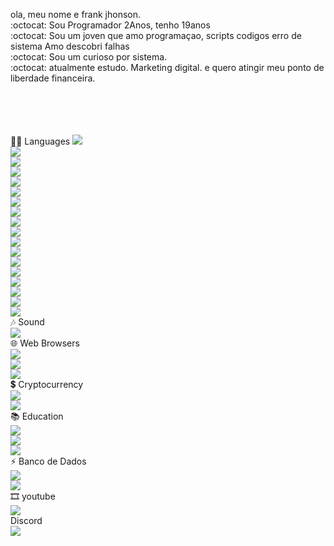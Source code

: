ola, meu nome e frank jhonson.
<br>
:octocat: Sou Programador 2Anos, tenho 19anos
<br>
:octocat: Sou um joven que amo programaçao, scripts codigos erro de sistema Amo descobri falhas 
<br>
:octocat: Sou um curioso por sistema.
<br>
:octocat: atualmente estudo. Marketing digital.  e quero atingir meu ponto de liberdade financeira.
<br>

<br>

<br>

<br>

<br>
👩‍💻 Languages
<img src="https://img.shields.io/badge/apache%20Groovy-4298B8?style=for-the-badge&logo=apachegroovy&logoColor=white" />
<br>
<img src="https://img.shields.io/badge/C-00599C?style=for-the-badge&logo=c&logoColor=white" />
<br>
<img src="https://img.shields.io/badge/C%23-239120?style=for-the-badge&logo=c-sharp&logoColor=white" />
<br>
<img src="https://img.shields.io/badge/C%2B%2B-00599C?style=for-the-badge&logo=c%2B%2B&logoColor=white" />
<br>
<img src="https://img.shields.io/badge/JavaScript-323330?style=for-the-badge&logo=javascript&logoColor=F7DF1E" />
<br>
<img src="https://img.shields.io/badge/json-5E5C5C?style=for-the-badge&logo=json&logoColor=white" />
<br>
<img src="https://img.shields.io/badge/Lua-2C2D72?style=for-the-badge&logo=lua&logoColor=white" />
<br>
<img src="https://img.shields.io/badge/Node--Red-8F0000?style=for-the-badge&logo=nodered&logoColor=white" />
<br> 
<img src="https://img.shields.io/badge/Node--Red-8F0000?style=for-the-badge&logo=nodered&logoColor=white" />
<br>
<img src="https://img.shields.io/badge/Ruby-CC342D?style=for-the-badge&logo=ruby&logoColor=white" />
<br>
<img src="https://img.shields.io/badge/TypeScript-007ACC?style=for-the-badge&logo=typescript&logoColor=white" />
<br>
<img src="https://img.shields.io/badge/Python-FFD43B?style=for-the-badge&logo=python&logoColor=blue" />
<br>
<img src="https://img.shields.io/badge/PHP-777BB4?style=for-the-badge&logo=php&logoColor=white" />
<br>
<img src="https://img.shields.io/badge/Perl-39457E?style=for-the-badge&logo=perl&logoColor=white" />
<br>
<img src="https://img.shields.io/badge/HTML5-E34F26?style=for-the-badge&logo=html5&logoColor=white" />
<br>
<img src="https://img.shields.io/badge/Haskell-5D4F85?style=for-the-badge&logo=haskell&logoColor=white" />
<br>
<img src="https://img.shields.io/badge/Rust-black?style=for-the-badge&logo=rust&logoColor=#E57324" />
<br>
<img src="https://img.shields.io/badge/PLSQL-F80000?style=for-the-badge&logo=oracle&logoColor=black" />

<br>
🎶 Sound
<br>
<img src="https://img.shields.io/badge/Spotify-1ED760?&style=for-the-badge&logo=spotify&logoColor=white" />

<br>
🌐 Web Browsers
<br>
<img src="https://img.shields.io/badge/Tor_Browser-7D4698?style=for-the-badge&logo=Tor-Browser&logoColor=white" />
<br>
<img src="https://img.shields.io/badge/Brave-FF1B2D?style=for-the-badge&logo=Brave&logoColor=white" />
<br>
<img src="https://img.shields.io/badge/Opera-FF1B2D?style=for-the-badge&logo=Opera&logoColor=white" />

<br>
💲 Cryptocurrency
<br>
<img src="https://img.shields.io/badge/Bitcoin-000000?style=for-the-badge&logo=bitcoin&logoColor=white" />
<br>
<img src="https://img.shields.io/badge/Amp-000?style=for-the-badge&logo=amp&logoColor=005AF0" />

<br>
📚 Education 
<br>
<img src="https://img.shields.io/badge/Duolingo-58CC02?style=for-the-badge&logo=Duolingo&logoColor=white" />
<br>
<img src="https://img.shields.io/badge/Datacamp-05192D?style=for-the-badge&logo=datacamp&logoColor=65FF8F" />
<br>
<img src="https://img.shields.io/badge/Codecademy-FFF0E5?style=for-the-badge&logo=codecademy&logoColor=303347" />

<br>
⚡ Banco de Dados
<br>
<img src="https://img.shields.io/badge/MongoDB-4EA94B?style=for-the-badge&logo=mongodb&logoColor=white" />
<br>
<img src="https://img.shields.io/badge/MySQL-005C84?style=for-the-badge&logo=mysql&logoColor=white" />

<br>
🎞 youtube
<br>
<a href="https://www.youtube.com/channel/UCJP27MOCu99R9iTcEVIA4nw/videos" target="_blank"><img src="https://img.shields.io/badge/YouTube-FF0000?style=for-the-badge&logo=youtube&logoColor=white" target="_blank"></a>

<br>
Discord
<br>
<a href="https://discord.gg/EtQnwgK8Sc" target="_blank"><img src="https://img.shields.io/badge/Discord-7289DA?style=for-the-badge&logo=discord&logoColor=white" target="_blank"></a>

